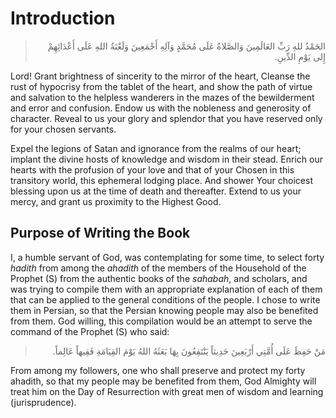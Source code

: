 Introduction
============

<blockquote dir="rtl">
  <p>
الحَمْدُ للهِ رَبِّ العَالَمِينَ وَالصَّلاةُ عَلَى مُحَمَّدٍ وَآلِهِ
أَجْمَعِينَ وَلَعْنَةُ اللهِ عَلَى أَعْدَائِهِمْ إِلى يَوْمِ الدِّينِ.
  </p>
</blockquote>

Lord! Grant brightness of sincerity to the mirror of the heart, Cleanse
the rust of hypocrisy from the tablet of the heart, and show the path of
virtue and salvation to the helpless wanderers in the mazes of the
bewilderment and error and confusion. Endow us with the nobleness and
generosity of character. Reveal to us your glory and splendor that you
have reserved only for your chosen servants.

Expel the legions of Satan and ignorance from the realms of our heart;
implant the divine hosts of knowledge and wisdom in their stead. Enrich
our hearts with the profusion of your love and that of your Chosen in
this transitory world, this ephemeral lodging place. And shower Your
choicest blessing upon us at the time of death and thereafter. Extend to
us your mercy, and grant us proximity to the Highest Good.

Purpose of Writing the Book
---------------------------

I, a humble servant of God, was contemplating for some time, to select
forty *hadith* from among the *ahadith* of the members of the Household
of the Prophet (S) from the authentic books of the *sahabah*, and
scholars, and was trying to compile them with an appropriate explanation
of each of them that can be applied to the general conditions of the
people. I chose to write them in Persian, so that the Persian knowing
people may also be benefited from them. God willing, this compilation
would be an attempt to serve the command of the Prophet (S) who said:

<blockquote dir="rtl">
  <p>
مَنْ حَفِظَ عَلَى أُمَّتِي أَرْبَعِينَ حَدِيثاً يَنْتَفِعُونَ بِهَا
بَعَثَهُ اللهُ يَوْمَ القِيَامَةِ فَقِيهاً عَالِماً.
  </p>
</blockquote>

From among my followers, one who shall preserve and protect my forty
ahadith, so that my people may be benefited from them, God Almighty will
treat him on the Day of Resurrection with great men of wisdom and
learning (jurisprudence).


